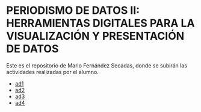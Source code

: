 # PERIODISMO DE DATOS II: HERRAMIENTAS DIGITALES PARA LA VISUALIZACIÓN Y PRESENTACIÓN DE DATOS

Este es el repositorio de Mario Fernández Secadas, donde se subirán las actividades realizadas por el alumno.

- [ad1](https://nebrijas.github.io/periodismodedatos-mariofs17/ad1)
- [ad2](https://nebrijas.github.io/periodismodedatos-mariofs17/ad2)
- [ad3](https://nebrijas.github.io/periodismodedatos-mariofs17/ad3)
- [ad4](https://nebrijas.github.io/periodismodedatos-mariofs17/ad4.html)
